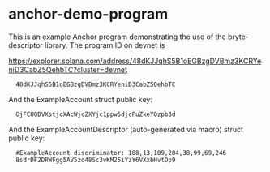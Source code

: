 # anchor-demo-program

This is an example Anchor program demonstrating the use of the bryte-descriptor library. The program ID on devnet is

https://explorer.solana.com/address/48dKJJqhS5B1oEGBzgDVBmz3KCRYeniD3CabZ5QehbTC?cluster=devnet

```shell
  48dKJJqhS5B1oEGBzgDVBmz3KCRYeniD3CabZ5QehbTC
```

And the ExampleAccount struct public key:

```shell
  GjFCUQDVXstjcXAcWjcZXYjc1ppw5djcPuZkeYQzpb3d
```

And the ExampleAccountDescriptor (auto-generated via macro) struct public key:

```shell
  #ExampleAccount discriminator: 188,13,109,204,38,99,69,246
  8sdrDF2DRWFgg5AV5zo48Sc3vKM25iYzY6VXxbHvtDp9
```